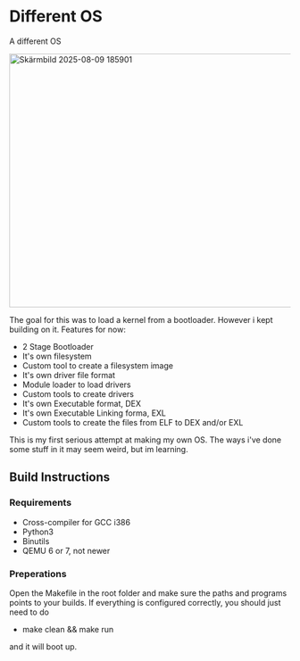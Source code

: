 # Different OS
A different OS

<img width="719" height="455" alt="Skärmbild 2025-08-09 185901" src="https://github.com/user-attachments/assets/2f6836a8-35c3-4905-ac47-54de5e44dbdf" />

The goal for this was to load a kernel from a bootloader. However i kept building on it.
Features for now:
* 2 Stage Bootloader 
* It's own filesystem
* Custom tool to create a filesystem image
* It's own driver file format
* Module loader to load drivers
* Custom tools to create drivers
* It's own Executable format, DEX
* It's own Executable Linking forma, EXL
* Custom tools to create the files from ELF to DEX and/or EXL

This is my first serious attempt at making my own OS.
The ways i've done some stuff in it may seem weird, but im learning.

## Build Instructions
### Requirements
* Cross-compiler for GCC i386
* Python3
* Binutils
* QEMU 6 or 7, not newer

### Preperations
Open the Makefile in the root folder and make sure the paths and programs points to your builds.
If everything is configured correctly, you should just need to do
* make clean && make run

and it will boot up.
